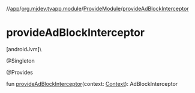 //[app](../../../index.md)/[org.mjdev.tvapp.module](../index.md)/[ProvideModule](index.md)/[provideAdBlockInterceptor](provide-ad-block-interceptor.md)

# provideAdBlockInterceptor

[androidJvm]\

@Singleton

@Provides

fun [provideAdBlockInterceptor](provide-ad-block-interceptor.md)(context: [Context](https://developer.android.com/reference/kotlin/android/content/Context.html)): AdBlockInterceptor
